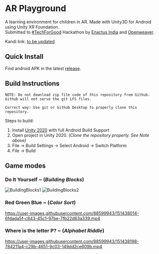 # AR Playground

A learning environment for children in AR. Made with Unity3D for Android using Unity XR Foundation. <br/>
Submitted to [#TechForGood](https://enactustechforgood.openweaver.com/) Hackathon by [Enactus India](https://enactus.org/who-we-are/our-story/) and [Openweaver](https://www.openweaver.com/about-us.html).

Kandi link: [to be updated]()

## Quick Install
Find android APK in the latest [release](https://github.com/colordepth/ar-playground/releases/tag/v0.1.0-alpha).

## Build Instructions
```
NOTE: Do not download zip file code of this repository from Github. Github will not serve the git LFS files.

Correct way: Use git or Github Desktop to properly clone this repository.
```
Steps to build:
1. Install [Unity 2020](https://unity.com/releases/2020-1) with full Android Build Support
2. Open project in Unity 2020. _(Clone the repository properly. See Note above)_
3. File -> Build Settings -> Select Android -> Switch Platform
4. File -> Build


## Game modes

### Do It Yourself ~ (_Building Blocks_)


![BuildingBlocks1](https://user-images.githubusercontent.com/88599943/151415587-a4826bff-8661-4e8d-a6dd-6621e2bf05c8.png)
![BuildingBlocks2](https://user-images.githubusercontent.com/88599943/151416826-99a1b8b8-8f0c-4006-90d0-620d35d743ec.jpeg)


### Red Green Blue ~ (_Color Sort_)


https://user-images.githubusercontent.com/88599943/151438014-6fdada5f-c843-45c1-97be-7fb22d63a339.mp4


### Where is the letter P? ~ (_Alphabet Riddle_)



https://user-images.githubusercontent.com/88599943/151438198-784211a4-c29b-4651-9c03-149dd2ce609b.mp4

